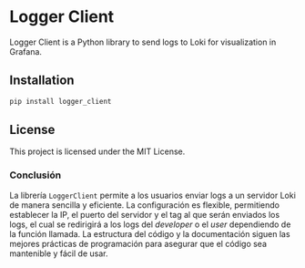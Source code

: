 # Logger Client

Logger Client is a Python library to send logs to Loki for visualization in Grafana.

## Installation

```bash
pip install logger_client
```

## License

This project is licensed under the MIT License.

### Conclusión

La librería `LoggerClient` permite a los usuarios enviar logs a un servidor Loki de manera sencilla y eficiente. La configuración es flexible, permitiendo establecer la IP, el puerto del servidor y el tag al que serán enviados los logs, el cual se redirigirá a los logs del *developer* o el *user* dependiendo de la función llamada. La estructura del código y la documentación siguen las mejores prácticas de programación para asegurar que el código sea mantenible y fácil de usar.
